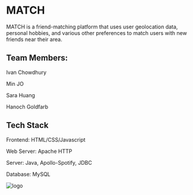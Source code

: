 # MATCH

MATCH is a friend-matching platform that uses user geolocation data, personal hobbies, and various other preferences to match users with new friends near their area.

## Team Members:
Ivan Chowdhury

Min JO

Sara Huang

Hanoch Goldfarb

## Tech Stack
Frontend: HTML/CSS/Javascript

Web Server: Apache HTTP 

Server: Java, Apollo-Spotify, JDBC

Database: MySQL

![logo](https://cdn.pixabay.com/photo/2017/09/02/04/35/fire-2706299_960_720.jpg)
